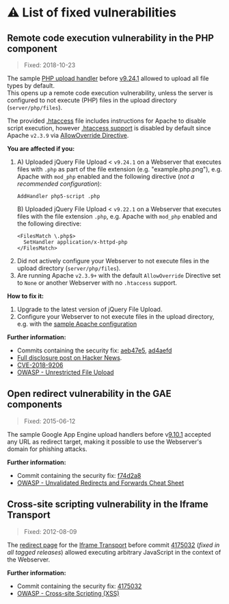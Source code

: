 # ⚠️ List of fixed vulnerabilities

## Remote code execution vulnerability in the PHP component
> Fixed: 2018-10-23

The sample [PHP upload handler](server/php/UploadHandler.php) before [v9.24.1](https://github.com/blueimp/jQuery-File-Upload/releases/tag/v9.24.1) allowed to upload all file types by default.  
This opens up a remote code execution vulnerability, unless the server is configured to not execute (PHP) files in the upload directory (`server/php/files`).  

The provided [.htaccess](server/php/files/.htaccess) file includes instructions for Apache to disable script execution, however [.htaccess support](https://httpd.apache.org/docs/current/howto/htaccess.html) is disabled by default since Apache `v2.3.9` via [AllowOverride Directive](https://httpd.apache.org/docs/current/mod/core.html#allowoverride).

**You are affected if you:**
1. A) Uploaded jQuery File Upload < `v9.24.1` on a Webserver that executes files with `.php` as part of the file extension (e.g. "example.php.png"), e.g. Apache with `mod_php` enabled and the following directive (*not a recommended configuration*):
    ```ApacheConf
    AddHandler php5-script .php
    ```
   B) Uploaded jQuery File Upload < `v9.22.1` on a Webserver that executes files with the file extension `.php`, e.g. Apache with `mod_php` enabled and the following directive:
    ```ApacheConf
    <FilesMatch \.php$>
      SetHandler application/x-httpd-php
    </FilesMatch>
    ```
2. Did not actively configure your Webserver to not execute files in the upload directory (`server/php/files`).
3. Are running Apache `v2.3.9+` with the default `AllowOverride` Directive set to `None` or another Webserver with no `.htaccess` support.

**How to fix it:**
1. Upgrade to the latest version of jQuery File Upload.
2. Configure your Webserver to not execute files in the upload directory, e.g. with the [sample Apache configuration](SECURITY.md#apache-config)

**Further information:**
* Commits containing the security fix: [aeb47e5](https://github.com/blueimp/jQuery-File-Upload/commit/aeb47e51c67df8a504b7726595576c1c66b5dc2f), [ad4aefd](https://github.com/blueimp/jQuery-File-Upload/commit/ad4aefd96e4056deab6fea2690f0d8cf56bb2d7d)
* [Full disclosure post on Hacker News](https://news.ycombinator.com/item?id=18267309).
* [CVE-2018-9206](https://cve.mitre.org/cgi-bin/cvename.cgi?name=CVE-2018-9206)
* [OWASP - Unrestricted File Upload](https://www.owasp.org/index.php/Unrestricted_File_Upload)

## Open redirect vulnerability in the GAE components
> Fixed: 2015-06-12

The sample Google App Engine upload handlers before v[9.10.1](https://github.com/blueimp/jQuery-File-Upload/releases/tag/9.10.1) accepted any URL as redirect target, making it possible to use the Webserver's domain for phishing attacks.

**Further information:**
* Commit containing the security fix: [f74d2a8](https://github.com/blueimp/jQuery-File-Upload/commit/f74d2a8c3e3b1e8e336678d2899facd5bcdb589f)
* [OWASP - Unvalidated Redirects and Forwards Cheat Sheet](https://www.owasp.org/index.php/Unvalidated_Redirects_and_Forwards_Cheat_Sheet)

## Cross-site scripting vulnerability in the Iframe Transport
> Fixed: 2012-08-09

The [redirect page](cors/result.html) for the [Iframe Transport](js/jquery.iframe-transport.js) before commit [4175032](https://github.com/blueimp/jQuery-File-Upload/commit/41750323a464e848856dc4c5c940663498beb74a) (*fixed in all tagged releases*) allowed executing arbitrary JavaScript in the context of the Webserver.

**Further information:**
* Commit containing the security fix: [4175032](https://github.com/blueimp/jQuery-File-Upload/commit/41750323a464e848856dc4c5c940663498beb74a)
* [OWASP - Cross-site Scripting (XSS)](https://www.owasp.org/index.php/Cross-site_Scripting_(XSS))
